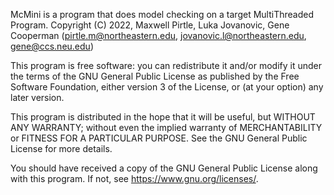 McMini is a program that does model checking on a target MultiThreaded Program.
Copyright (C) 2022, Maxwell Pirtle, Luka Jovanovic, Gene Cooperman
  (pirtle.m@northeastern.edu, jovanovic.l@northeastern.edu, gene@ccs.neu.edu)

This program is free software: you can redistribute it and/or modify
it under the terms of the GNU General Public License as published by
the Free Software Foundation, either version 3 of the License, or
(at your option) any later version.

This program is distributed in the hope that it will be useful,
but WITHOUT ANY WARRANTY; without even the implied warranty of
MERCHANTABILITY or FITNESS FOR A PARTICULAR PURPOSE.  See the
GNU General Public License for more details.

You should have received a copy of the GNU General Public License
along with this program.  If not, see <https://www.gnu.org/licenses/>.

